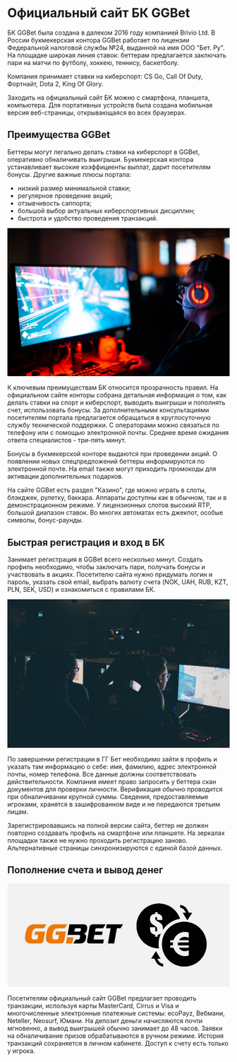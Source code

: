 <h1>Официальный сайт БК GGBet</h1> <p>БК GGBet была создана в далеком 2016 году компанией Brivio Ltd. В России букмекерская контора GGBet работает по лицензии Федеральной налоговой службы №24, выданной на имя ООО "Бет. Ру". На площадке широкая линия ставок: беттерам предлагается заключать пари на матчи по футболу, хоккею, теннису, баскетболу.
  
<p>Компания принимает ставки на киберспорт: CS Go, Call Of Duty, Фортнайт, Dota 2, King Of Glory.</p>

<p>Заходить на официальный сайт БК можно с смартфона, планшета, компьютера. Для портативных устройств была создана мобильная версия веб-страницы, открывающаяся во всех браузерах. </p>

<h2>Преимущества GGBet</h2>

<p>Беттеры могут легально делать ставки на киберспорт в GGBet, оперативно обналичивать выигрыши. Букмекерская контора устанавливает высокие коэффициенты выплат, дарит посетителям бонусы. Другие важные плюсы портала: </p> <ul> <li>низкий размер минимальной ставки; </li> <li>регулярное проведение акций; </li> <li>отзывчивость саппорта; </li> <li>большой выбор актуальных киберспортивных дисциплин; </li> <li>быстрота и удобство проведения транзакций. </li> </ul>

<img src="ggbet_gaming.jpg" alt="GGBet Gaming">

<p>К ключевым преимуществам БК относится прозрачность правил. На официальном сайте конторы собрана детальная информация о том, как делать ставки на спорт и киберспорт, выводить выигрыши и пополнять счет, использовать бонусы. За дополнительными консультациями посетителям портала предлагается обращаться в круглосуточную службу технической поддержки. С операторами можно связаться по телефону или с помощью электронной почты. Среднее время ожидания ответа специалистов - три-пять минут. </p>

<p>Бонусы в букмекерской конторе выдаются при проведении акций. О появлении новых спецпредложений беттеры информируются по электронной почте. На email также могут приходить промокоды для активации дополнительных подарков. </p> <p>На сайте GGBet есть раздел "Казино", где можно играть в слоты, блэкджек, рулетку, баккара. Аппараты доступны как в обычном, так и в демонстрационном режиме. У лицензионных слотов высокий RTP, большой диапазон ставок. Во многих автоматах есть джекпот, особые символы, бонус-раунды. </p>

<h2>Быстрая регистрация и вход в БК</h2>

<p>Занимает регистрация в GGBet всего несколько минут. Создать профиль необходимо, чтобы заключать пари, получать бонусы и участвовать в акциях. Посетителю сайта нужно придумать логин и пароль, указать свой email, выбрать валюту счета (NOK, UAH, RUB, KZT, PLN, SEK, USD) и ознакомиться с правилами БК.</p>

<img src="ggbet_esports.jpg" alt="GGBet официальный сайт">
  
<p>По завершении регистрации в ГГ Бет необходимо зайти в профиль и указать там информацию о себе: имя, фамилию, адрес электронной почты, номер телефона. Все данные должны соответствовать действительности. Компания имеет право запросить у беттера скан документов для проверки личности. Верификация обычно проводится при обналичивании крупной суммы. Сведения, предоставляемые игроками, хранятся в зашифрованном виде и не передаются третьим лицам.</p>

<p>Зарегистрировавшись на полной версии сайта, беттер не должен повторно создавать профиль на смартфоне или планшете. На зеркалах площадки также не нужно проходить регистрацию заново. Альтернативные страницы синхронизируются с единой базой данных. </p>

<h2>Пополнение счета и вывод денег</h2> 

<img src="ggbet_payments.jpg" alt="GGBet пополнение счета">

<p>Посетителям официальный сайт GGBet предлагает проводить транзакции, используя карты MasterCard, Cirrus и Visa и многочисленные электронные платежные системы: ecoPayz, Вебмани, Neteller, Neosurf, Юмани. На депозит деньги начисляются почти мгновенно, а вывод выигрышей обычно занимает до 48 часов. Заявки на обналичивание призов обрабатываются в ручном режиме. История транзакций сохраняется в личном кабинете. Доступ к счету есть только у игрока. </p>
